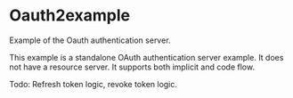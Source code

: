 # Oauth2example
Example of the Oauth authentication server.

This example is a standalone OAuth authentication server example. It does not have a resource server.
It supports both implicit and code flow.

Todo: Refresh token logic, revoke token logic.
